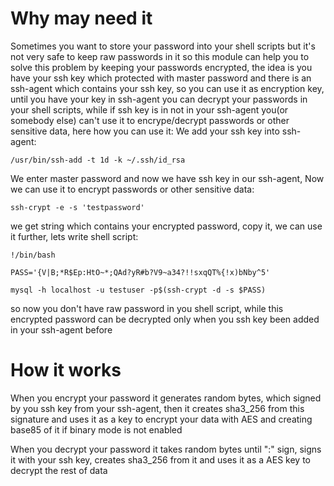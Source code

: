 # Why may need it

Sometimes you want to store your password into your shell scripts
but it's not very safe to keep raw passwords in it
so this module can help you to solve this problem by keeping your passwords encrypted,
the idea is you have your ssh key which protected with master password
and there is an ssh-agent which contains your ssh key, so you can use it as
encryption key, until you have your key in ssh-agent you can decrypt your passwords
in your shell scripts, while if ssh key is in not in your ssh-agent you(or somebody else) can't
use it to encrype/decrypt passwords or other sensitive data, here how you can use it:
We add your ssh key into ssh-agent:

    /usr/bin/ssh-add -t 1d -k ~/.ssh/id_rsa

We enter master password and now we have ssh key in our ssh-agent,
Now we can use it to encrypt passwords or other sensitive data:

    ssh-crypt -e -s 'testpassword'

we get string which contains your encrypted password, copy it, we can use it further,
lets write shell script:

    !/bin/bash

    PASS='{V|B;*R$Ep:HtO~*;QAd?yR#b?V9~a34?!!sxqQT%{!x)bNby^5'

    mysql -h localhost -u testuser -p$(ssh-crypt -d -s $PASS)

so now you don't have raw password in you shell script, while this encrypted password
can be decrypted only when you ssh key been added in your ssh-agent before

# How it works

When you encrypt your password it generates random bytes, which signed by you ssh key
from your ssh-agent, then it creates sha3_256 from this signature and uses it as a key
to encrypt your data with AES and creating base85 of it if binary mode is not enabled

When you decrypt your password it takes random bytes until ":" sign, signs it with your ssh key,
creates sha3_256 from it and uses it as a AES key to decrypt the rest of data
